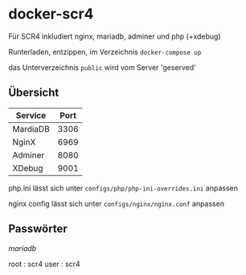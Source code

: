 # docker-scr4

Für SCR4 inkludiert nginx, mariadb, adminer und php (+xdebug)

Runterladen, entzippen, im Verzeichnis `docker-compose up`

das Unterverzeichnis `public` wird vom Server 'geserved'

## Übersicht

| Service  | Port |
|----------|------|
| MardiaDB | 3306 |
| NginX    | 6969 |
| Adminer  | 8080 |
| XDebug   | 9001 |

php.ini lässt sich unter `configs/php/php-ini-overrides.ini` anpassen

nginx config lässt sich unter `configs/nginx/nginx.conf` anpassen

## Passwörter

*mariadb* 

root : scr4
user : scr4

